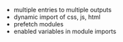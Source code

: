 - multiple entries to multiple outputs
- dynamic import of css, js, html
- prefetch modules
- enabled variables in module imports